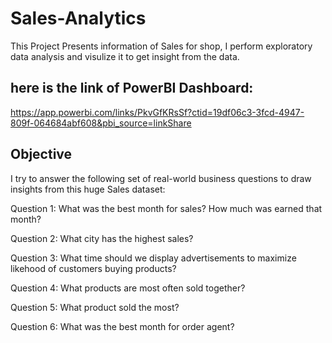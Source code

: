 # Sales-Analytics

This Project Presents information of Sales for shop, I perform exploratory data analysis and visulize it to get insight from the data. 

## here is the link of PowerBI  Dashboard:

https://app.powerbi.com/links/PkvGfKRsSf?ctid=19df06c3-3fcd-4947-809f-064684abf608&pbi_source=linkShare

## Objective 

I try to answer the following set of real-world business questions to draw insights from this huge Sales dataset:

Question 1: What was the best month for sales? How much was earned that month?

Question 2: What city has the highest sales?

Question 3: What time should we display advertisements to maximize likehood of customers buying products?

Question 4: What products are most often sold together?

Question 5: What product sold the most? 

Question 6: What was the best month for order agent? 



